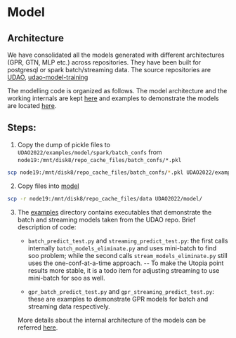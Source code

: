 Model
=====

Architecture 
------------

[comment]: # (all the models should inherent from pytorch.nn.model)

We have consolidated all the models generated with different architectures (GPR, GTN, MLP etc.) across repositories. They have been built for postgresql or spark batch/streaming data. The source repositories are [UDAO](https://github.com/shenoy1/UDAO), [udao-model-training](https://github.com/Angryrou/udao-model-training) 

The modelling code is organized as follows. The model architecture and the working internals are kept [here](../../model) and examples to demonstrate the models are located [here](../../examples/model).


Steps:
-----
1. Copy the dump of pickle files to `UDAO2022/examples/model/spark/batch_confs` from `node19:/mnt/disk8/repo_cache_files/batch_confs/*.pkl`

```bash
scp node19:/mnt/disk8/repo_cache_files/batch_confs/*.pkl UDAO2022/examples/model/spark/batch_confs
```

2. Copy files into [model](../../model)
```bash
scp -r node19:/mnt/disk8/repo_cache_files/data UDAO2022/model/
``` 

3. The [examples](../../examples/model/spark) directory contains executables that demonstrate the batch and streaming models taken from the UDAO repo. Brief description of code:

    - `batch_predict_test.py` and `streaming_predict_test.py`: the first calls internally `batch_models_eliminate.py` and uses mini-batch to find soo problem; while the second calls `stream_models_eliminate.py` still uses the one-conf-at-a-time approach. -- To make the Utopia point results more stable, it is a todo item for adjusting streaming to use mini-batch for soo as well.
    
    - `gpr_batch_predict_test.py` and `gpr_streaming_predict_test.py`: these are examples to demonstrate GPR models for batch and streaming data respectively.
    
    More details about the internal architecture of the models can be referred [here](./README_batch.md).